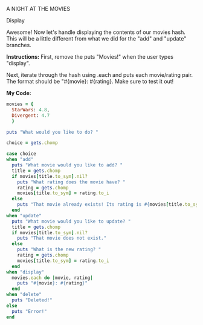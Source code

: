 A NIGHT AT THE MOVIES

Display

Awesome! Now let's handle displaying the contents of our movies hash. This will be a little different from what we did for the "add" and "update" branches.

**Instructions:**
First, remove the puts "Movies!" when the user types "display".

Next, iterate through the hash using .each and puts each movie/rating pair. The format should be "#{movie}: #{rating}. Make sure to test it out!

**My Code:**
```ruby
movies = {
  StarWars: 4.8, 
  Divergent: 4.7
  }

puts "What would you like to do? "

choice = gets.chomp

case choice
when "add"
  puts "What movie would you like to add? "
  title = gets.chomp
  if movies[title.to_sym].nil? 
    puts "What rating does the movie have? "
    rating = gets.chomp
    movies[title.to_sym] = rating.to_i
  else
    puts "That movie already exists! Its rating is #{movies[title.to_sym]}."
  end
when "update"
  puts "What movie would you like to update? "
  title = gets.chomp
  if movies[title.to_sym].nil? 
    puts "That movie does not exist."
  else
    puts "What is the new rating? "
    rating = gets.chomp
    movies[title.to_sym] = rating.to_i
  end
when "display"
  movies.each do |movie, rating|
    puts "#{movie}: #{rating}"
  end
when "delete"
  puts "Deleted!"
else
  puts "Error!"
end
```
